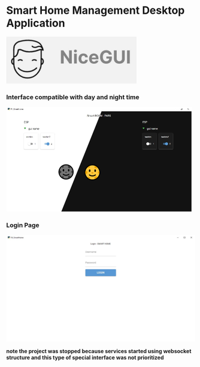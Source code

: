 # Smart Home Management Desktop Application

![base tool](.preview/base_tool.jpg)

### Interface compatible with day and night time

![base tool](.preview/Gui.png)

### Login Page

![base tool](.preview/login.jpg)


**note the project was stopped because services started using websocket structure and this type of special interface was not prioritized**